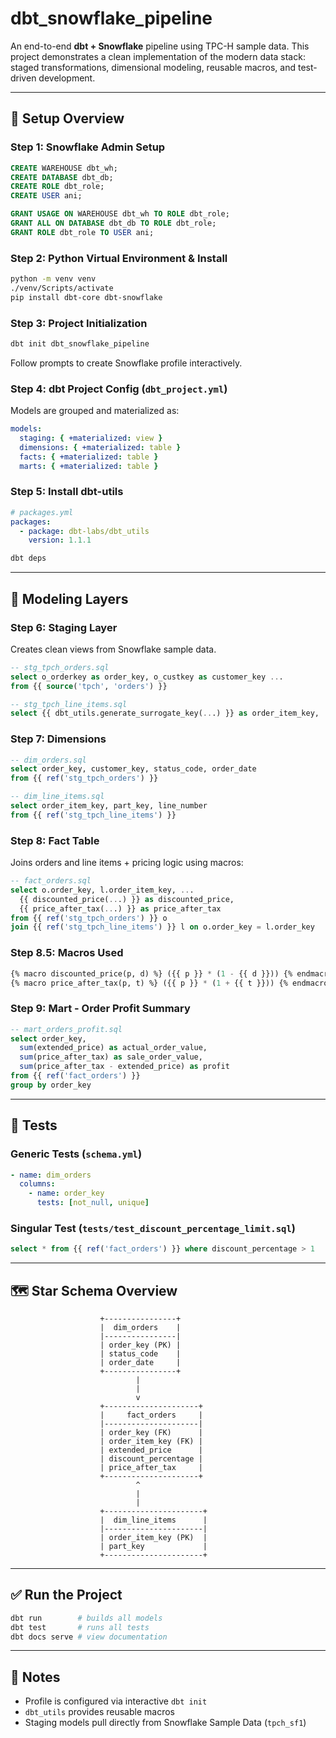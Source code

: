 # dbt\_snowflake\_pipeline

An end-to-end **dbt + Snowflake** pipeline using TPC-H sample data. This project demonstrates a clean implementation of the modern data stack: staged transformations, dimensional modeling, reusable macros, and test-driven development.

---

## 🔧 Setup Overview

### Step 1: Snowflake Admin Setup

```sql
CREATE WAREHOUSE dbt_wh;
CREATE DATABASE dbt_db;
CREATE ROLE dbt_role;
CREATE USER ani;

GRANT USAGE ON WAREHOUSE dbt_wh TO ROLE dbt_role;
GRANT ALL ON DATABASE dbt_db TO ROLE dbt_role;
GRANT ROLE dbt_role TO USER ani;
```

### Step 2: Python Virtual Environment & Install

```bash
python -m venv venv
./venv/Scripts/activate
pip install dbt-core dbt-snowflake
```

### Step 3: Project Initialization

```bash
dbt init dbt_snowflake_pipeline
```

Follow prompts to create Snowflake profile interactively.

### Step 4: dbt Project Config (`dbt_project.yml`)

Models are grouped and materialized as:

```yaml
models:
  staging: { +materialized: view }
  dimensions: { +materialized: table }
  facts: { +materialized: table }
  marts: { +materialized: table }
```

### Step 5: Install dbt-utils

```yaml
# packages.yml
packages:
  - package: dbt-labs/dbt_utils
    version: 1.1.1
```

```bash
dbt deps
```

---

## 🧱 Modeling Layers

### Step 6: Staging Layer

Creates clean views from Snowflake sample data.

```sql
-- stg_tpch_orders.sql
select o_orderkey as order_key, o_custkey as customer_key ...
from {{ source('tpch', 'orders') }}

-- stg_tpch_line_items.sql
select {{ dbt_utils.generate_surrogate_key(...) }} as order_item_key, ...
```

### Step 7: Dimensions

```sql
-- dim_orders.sql
select order_key, customer_key, status_code, order_date
from {{ ref('stg_tpch_orders') }}

-- dim_line_items.sql
select order_item_key, part_key, line_number
from {{ ref('stg_tpch_line_items') }}
```

### Step 8: Fact Table

Joins orders and line items + pricing logic using macros:

```sql
-- fact_orders.sql
select o.order_key, l.order_item_key, ...
  {{ discounted_price(...) }} as discounted_price,
  {{ price_after_tax(...) }} as price_after_tax
from {{ ref('stg_tpch_orders') }} o
join {{ ref('stg_tpch_line_items') }} l on o.order_key = l.order_key
```

### Step 8.5: Macros Used

```sql
{% macro discounted_price(p, d) %} ({{ p }} * (1 - {{ d }})) {% endmacro %}
{% macro price_after_tax(p, t) %} ({{ p }} * (1 + {{ t }})) {% endmacro %}
```

### Step 9: Mart - Order Profit Summary

```sql
-- mart_orders_profit.sql
select order_key,
  sum(extended_price) as actual_order_value,
  sum(price_after_tax) as sale_order_value,
  sum(price_after_tax - extended_price) as profit
from {{ ref('fact_orders') }}
group by order_key
```

---

## 🧪 Tests

### Generic Tests (`schema.yml`)

```yaml
- name: dim_orders
  columns:
    - name: order_key
      tests: [not_null, unique]
```

### Singular Test (`tests/test_discount_percentage_limit.sql`)

```sql
select * from {{ ref('fact_orders') }} where discount_percentage > 1
```

---

## 🗺️ Star Schema Overview

```text
                    +----------------+
                    |  dim_orders    |
                    |----------------|
                    | order_key (PK) |
                    | status_code    |
                    | order_date     |
                    +----------------+
                            |
                            |
                            v
                    +---------------------+
                    |     fact_orders     |
                    |---------------------|
                    | order_key (FK)      |
                    | order_item_key (FK) |
                    | extended_price      |
                    | discount_percentage |
                    | price_after_tax     |
                    +---------------------+
                            ^
                            |
                            |
                    +----------------------+
                    |  dim_line_items      |
                    |----------------------|
                    | order_item_key (PK)  |
                    | part_key             |
                    +----------------------+
```

---

## ✅ Run the Project

```bash
dbt run        # builds all models
dbt test       # runs all tests
dbt docs serve # view documentation
```

---

## 📌 Notes

* Profile is configured via interactive `dbt init`
* `dbt_utils` provides reusable macros
* Staging models pull directly from Snowflake Sample Data (`tpch_sf1`)
